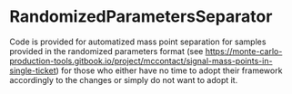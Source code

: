 # RandomizedParametersSeparator

Code is provided for automatized mass point separation for samples provided in the randomized parameters format (see
https://monte-carlo-production-tools.gitbook.io/project/mccontact/signal-mass-points-in-single-ticket) for those who either have no time to adopt their framework accordingly to the changes or simply do not want to adopt it.

